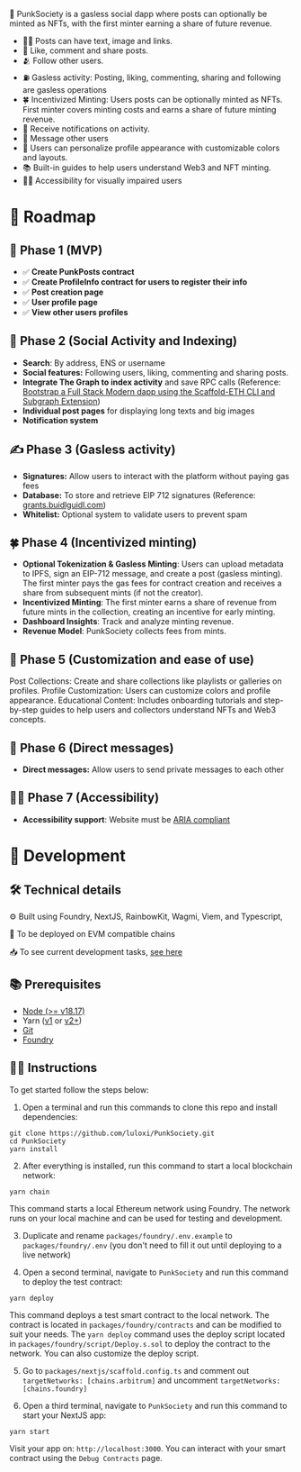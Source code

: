🤘 PunkSociety is a gasless social dapp where posts can optionally be minted as NFTs, with the first minter earning a share of future revenue.

- 🤹‍♂️ Posts can have text, image and links.
- 💬 Like, comment and share posts.
- 🫂 Follow other users.
- ⛽ Gasless activity: Posting, liking, commenting, sharing and following are gasless operations
- 🍀 Incentivized Minting: Users posts can be optionally minted as NFTs. First minter covers minting costs and earns a share of future minting revenue.
- 🔔 Receive notifications on activity.
- 💌 Message other users
- 🎨 Users can personalize profile appearance with customizable colors and layouts.
- 📚 Built-in guides to help users understand Web3 and NFT minting.
- 🧑‍🦽 Accessibility for visually impaired users

# 🤘 Roadmap

## 🐣 Phase 1 (MVP)

- ✅ **Create PunkPosts contract**
- ✅ **Create ProfileInfo contract for users to register their info**
- ✅ **Post creation page**
- ✅ **User profile page**
- ✅ **View other users profiles**

## 👥 Phase 2 (Social Activity and Indexing)

- **Search**: By address, ENS or username
- **Social features:** Following users, liking, commenting and sharing posts.
- **Integrate The Graph to index activity** and save RPC calls (Reference: [Bootstrap a Full Stack Modern dapp using the Scaffold-ETH CLI and Subgraph Extension](https://siddhantk08.hashnode.dev/bootstrap-a-full-stack-modern-dapp-using-the-scaffold-eth-cli-and-subgraph-extension))
- **Individual post pages** for displaying long texts and big images
- **Notification system**

## ✍️ Phase 3 (Gasless activity)

- **Signatures:** Allow users to interact with the platform without paying gas fees
- **Database:** To store and retrieve EIP 712 signatures (Reference: [grants.buidlguidl.com](https://github.com/BuidlGuidl/grants.buidlguidl.com))
- **Whitelist:** Optional system to validate users to prevent spam

## 🍀 Phase 4 (Incentivized minting)

- **Optional Tokenization & Gasless Minting**: Users can upload metadata to IPFS, sign an EIP-712 message, and create a post (gasless minting). The first minter pays the gas fees for contract creation and receives a share from subsequent mints (if not the creator).
- **Incentivized Minting**: The first minter earns a share of revenue from future mints in the collection, creating an incentive for early minting.
- **Dashboard Insights**: Track and analyze minting revenue.
- **Revenue Model**: PunkSociety collects fees from mints.

## 🎨 Phase 5 (Customization and ease of use)

Post Collections: Create and share collections like playlists or galleries on profiles.
Profile Customization: Users can customize colors and profile appearance.
Educational Content: Includes onboarding tutorials and step-by-step guides to help users and collectors understand NFTs and Web3 concepts.

## 💌 Phase 6 (Direct messages)

- **Direct messages:** Allow users to send private messages to each other

## 🧑‍🦽 Phase 7 (Accessibility)

- **Accessibility support**: Website must be [ARIA compliant](https://developer.mozilla.org/en-US/docs/Web/Accessibility/ARIA)

# 🤘 Development

## 🛠️ Technical details

⚙️ Built using Foundry, NextJS, RainbowKit, Wagmi, Viem, and Typescript,

🔗 To be deployed on EVM compatible chains

📥 To see current development tasks, [see here](https://lulox.notion.site/PunkSociety-3458ad216e8c40a9b4489fe026146552?pvs=74)

## 📚 Prerequisites

- [Node (>= v18.17)](https://nodejs.org/en/download/package-manager)
- Yarn ([v1](https://classic.yarnpkg.com/en/docs/install/#windows-stable) or [v2+](https://yarnpkg.com/getting-started/install))
- [Git](https://git-scm.com/downloads)
- [Foundry](https://book.getfoundry.sh/getting-started/installation)

## 👨‍🏫 Instructions

To get started follow the steps below:

1. Open a terminal and run this commands to clone this repo and install dependencies:

```
git clone https://github.com/luloxi/PunkSociety.git
cd PunkSociety
yarn install
```

2. After everything is installed, run this command to start a local blockchain network:

```
yarn chain
```

This command starts a local Ethereum network using Foundry. The network runs on your local machine and can be used for testing and development.

3. Duplicate and rename `packages/foundry/.env.example` to `packages/foundry/.env` (you don't need to fill it out until deploying to a live network)

4. Open a second terminal, navigate to `PunkSociety` and run this command to deploy the test contract:

```
yarn deploy
```

This command deploys a test smart contract to the local network. The contract is located in `packages/foundry/contracts` and can be modified to suit your needs. The `yarn deploy` command uses the deploy script located in `packages/foundry/script/Deploy.s.sol` to deploy the contract to the network. You can also customize the deploy script.

5. Go to `packages/nextjs/scaffold.config.ts` and comment out `targetNetworks: [chains.arbitrum]` and uncomment `targetNetworks: [chains.foundry]`

6. Open a third terminal, navigate to `PunkSociety` and run this command to start your NextJS app:

```
yarn start
```

Visit your app on: `http://localhost:3000`. You can interact with your smart contract using the `Debug Contracts` page.
